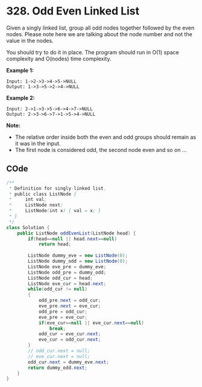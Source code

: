 # 328. Odd Even Linked List

Given a singly linked list, group all odd nodes together followed by the even nodes. Please note here we are talking about the node number and not the value in the nodes.

You should try to do it in place. The program should run in O(1) space complexity and O(nodes) time complexity.

**Example 1:**

```
Input: 1->2->3->4->5->NULL
Output: 1->3->5->2->4->NULL
```

**Example 2:**

```
Input: 2->1->3->5->6->4->7->NULL
Output: 2->3->6->7->1->5->4->NULL
```

**Note:**

- The relative order inside both the even and odd groups should remain as it was in the input.
- The first node is considered odd, the second node even and so on ...



## COde

```java
/**
 * Definition for singly-linked list.
 * public class ListNode {
 *     int val;
 *     ListNode next;
 *     ListNode(int x) { val = x; }
 * }
 */
class Solution {
    public ListNode oddEvenList(ListNode head) {
        if(head==null || head.next==null)
            return head;
        
        ListNode dummy_eve = new ListNode(0);
        ListNode dummy_odd = new ListNode(0);
        ListNode eve_pre = dummy_eve;
        ListNode odd_pre = dummy_odd;
        ListNode odd_cur = head;
        ListNode eve_cur = head.next;
        while(odd_cur != null)
        {
            odd_pre.next = odd_cur;
            eve_pre.next = eve_cur;
            odd_pre = odd_cur;
            eve_pre = eve_cur;
            if(eve_cur==null || eve_cur.next==null)
                break;
            odd_cur = eve_cur.next;
            eve_cur = odd_cur.next;
        }
        // odd_cur.next = null;
        // eve_cur.next = null;
        odd_cur.next = dummy_eve.next;
        return dummy_odd.next;
    }
}
```

